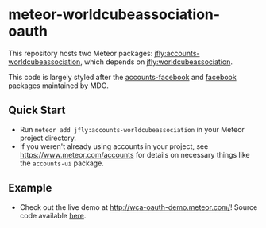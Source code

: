 # meteor-worldcubeassociation-oauth

This repository hosts two Meteor packages:
[jfly:accounts-worldcubeassociation](https://github.com/jfly/meteor-worldcubeassociation-oauth/tree/master/accounts-worldcubeassociation),
which depends on
[jfly:worldcubeassociation](https://github.com/jfly/meteor-worldcubeassociation-oauth/tree/master/worldcubeassociation).

This code is largely styled after the
[accounts-facebook](https://github.com/meteor/meteor/tree/devel/packages/accounts-facebook)
and [facebook](https://github.com/meteor/meteor/tree/devel/packages/facebook)
packages maintained by MDG.

## Quick Start

- Run `meteor add jfly:accounts-worldcubeassociation` in your Meteor project directory.
- If you weren't already using accounts in your project, see
  <https://www.meteor.com/accounts> for details on necessary things like the
  `accounts-ui` package.

## Example

- Check out the live demo at <http://wca-oauth-demo.meteor.com/>! Source code available [here](https://github.com/jfly/meteor-worldcubeassociation-oauth/tree/master/demo).

